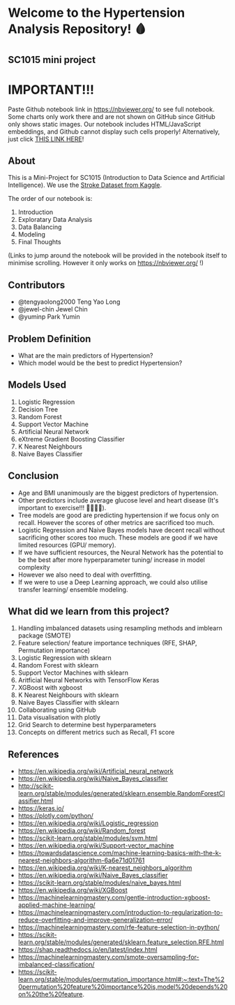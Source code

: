 # Welcome to the Hypertension Analysis Repository! 🩸
## SC1015 mini project 

# IMPORTANT!!!
Paste Github notebook link in https://nbviewer.org/ to see full notebook. Some charts only work there and are not shown on GitHub since GitHub only shows static images. Our notebook includes HTML/JavaScript embeddings, and Github cannot display such cells properly!
Alternatively, just click [THIS LINK HERE](https://nbviewer.org/github/tengyaolong2000/SC1015_MiniProj/blob/main/hypert_pred.ipynb)!
## About
This is a Mini-Project for SC1015 (Introduction to Data Science and Artificial Intelligence). We use the [Stroke Dataset from Kaggle](https://www.kaggle.com/datasets/fedesoriano/stroke-prediction-dataset).

The order of our notebook is:
1) Introduction
2) Exploratary Data Analysis
3) Data Balancing
4) Modeling
5) Final Thoughts

(Links to jump around the notebook will be provided in the notebook itself to minimise scrolling. However it only works on https://nbviewer.org/ !)

## Contributors
- @tengyaolong2000 Teng Yao Long
- @jewel-chin Jewel Chin
- @yuminp Park Yumin

## Problem Definition
- What are the main predictors of Hypertension?
- Which model would be the best to predict Hypertension?

## Models Used
1) Logistic Regression
2) Decision Tree
3) Random Forest
4) Support Vector Machine
5) Artificial Neural Network
6) eXtreme Gradient Boosting Classifier
7) K Nearest Neighbours 
8) Naive Bayes Classifier

## Conclusion
- Age and BMI unanimously are the biggest predictors of hypertension.
- Other predictors include average glucose level and heart disease (It's important to exercise!!! 🏃‍♂️🏃‍♀️).
- Tree models are good are predicting hypertension if we focus only on recall. However the scores of other metrics are sacrificed too much.
- Logistic Regression and Naive Bayes models have decent recall without sacrificing other scores too much. These models are good if we have limited resources (GPU/ memory).
- If we have sufficient resources, the Neural Network has the potential to be the best after more hyperparameter tuning/ increase in model complexity
- However we also need to deal with overfitting.
- If we were to use a Deep Learning approach, we could also utilise transfer learning/ ensemble modeling.

## What did we learn from this project?
1) Handling imbalanced datasets using resampling methods and imblearn package (SMOTE)
2) Feature selection/ feature importance techniques (RFE, SHAP, Permutation importance)
3) Logistic Regression with sklearn
4) Random Forest with sklearn
5) Support Vector Machines with sklearn
6) Aritficial Neural Networks with TensorFlow Keras
7) XGBoost with xgboost
8) K Nearest Neighbours with sklearn
9) Naive Bayes Classifier with sklearn
10) Collaborating using GitHub
11) Data visualisation with plotly
12) Grid Search to determine best hyperparameters
13) Concepts on different metrics such as Recall, F1 score

## References
- https://en.wikipedia.org/wiki/Artificial_neural_network
- https://en.wikipedia.org/wiki/Naive_Bayes_classifier
- http://scikit-learn.org/stable/modules/generated/sklearn.ensemble.RandomForestClassifier.html
- https://keras.io/
- https://plotly.com/python/
- https://en.wikipedia.org/wiki/Logistic_regression
- https://en.wikipedia.org/wiki/Random_forest
- https://scikit-learn.org/stable/modules/svm.html
- https://en.wikipedia.org/wiki/Support-vector_machine
- https://towardsdatascience.com/machine-learning-basics-with-the-k-nearest-neighbors-algorithm-6a6e71d01761
- https://en.wikipedia.org/wiki/K-nearest_neighbors_algorithm
- https://en.wikipedia.org/wiki/Naive_Bayes_classifier
- https://scikit-learn.org/stable/modules/naive_bayes.html
- https://en.wikipedia.org/wiki/XGBoost
- https://machinelearningmastery.com/gentle-introduction-xgboost-applied-machine-learning/
- https://machinelearningmastery.com/introduction-to-regularization-to-reduce-overfitting-and-improve-generalization-error/
- https://machinelearningmastery.com/rfe-feature-selection-in-python/
- https://scikit-learn.org/stable/modules/generated/sklearn.feature_selection.RFE.html
- https://shap.readthedocs.io/en/latest/index.html
- https://machinelearningmastery.com/smote-oversampling-for-imbalanced-classification/
- https://scikit-learn.org/stable/modules/permutation_importance.html#:~:text=The%20permutation%20feature%20importance%20is,model%20depends%20on%20the%20feature.


